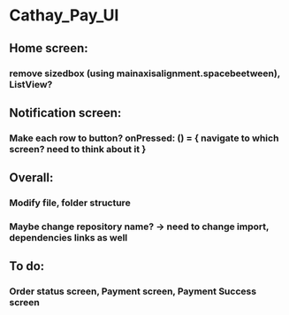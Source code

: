 # Cathay_Pay_UI

## Home screen: 
### remove sizedbox (using mainaxisalignment.spacebeetween), ListView?
## Notification screen: 
### Make each row to button? onPressed: () = { navigate to which screen? need to think about it }
## Overall:
### Modify file, folder structure
### Maybe change repository name? -> need to change import, dependencies links as well
    
## To do:
### Order status screen, Payment screen, Payment Success screen
